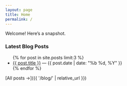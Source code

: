 ```yaml
---
layout: page
title: Home
permalink: /
---
```


Welcome! Here’s a snapshot.

### Latest Blog Posts
<ul>
{% for post in site.posts limit:3 %}
  <li>
    <a href="{{ post.url | relative_url }}">{{ post.title }}</a>
    — {{ post.date | date: "%b %d, %Y" }}
  </li>
{% endfor %}
</ul>

[All posts →]({{ '/blog/' | relative_url }})
